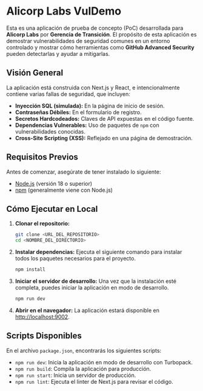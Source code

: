 # Alicorp Labs VulDemo

Esta es una aplicación de prueba de concepto (PoC) desarrollada para **Alicorp Labs** por **Gerencia de Transición**. El propósito de esta aplicación es demostrar vulnerabilidades de seguridad comunes en un entorno controlado y mostrar cómo herramientas como **GitHub Advanced Security** pueden detectarlas y ayudar a mitigarlas.

## Visión General

La aplicación está construida con Next.js y React, e intencionalmente contiene varias fallas de seguridad, que incluyen:

*   **Inyección SQL (simulada):** En la página de inicio de sesión.
*   **Contraseñas Débiles:** En el formulario de registro.
*   **Secretos Hardcodeados:** Claves de API expuestas en el código fuente.
*   **Dependencias Vulnerables:** Uso de paquetes de `npm` con vulnerabilidades conocidas.
*   **Cross-Site Scripting (XSS):** Reflejado en una página de demostración.

## Requisitos Previos

Antes de comenzar, asegúrate de tener instalado lo siguiente:
- [Node.js](https://nodejs.org/) (versión 18 o superior)
- [npm](https://www.npmjs.com/) (generalmente viene con Node.js)

## Cómo Ejecutar en Local

1.  **Clonar el repositorio:**
    ```bash
    git clone <URL_DEL_REPOSITORIO>
    cd <NOMBRE_DEL_DIRECTORIO>
    ```

2.  **Instalar dependencias:**
    Ejecuta el siguiente comando para instalar todos los paquetes necesarios para el proyecto.
    ```bash
    npm install
    ```

3.  **Iniciar el servidor de desarrollo:**
    Una vez que la instalación esté completa, puedes iniciar la aplicación en modo de desarrollo.
    ```bash
    npm run dev
    ```

4.  **Abrir en el navegador:**
    La aplicación estará disponible en [http://localhost:9002](http://localhost:9002).

## Scripts Disponibles

En el archivo `package.json`, encontrarás los siguientes scripts:

- `npm run dev`: Inicia la aplicación en modo de desarrollo con Turbopack.
- `npm run build`: Compila la aplicación para producción.
- `npm run start`: Inicia un servidor de producción.
- `npm run lint`: Ejecuta el linter de Next.js para revisar el código.
